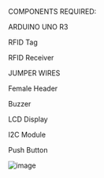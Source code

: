 COMPONENTS REQUIRED:

ARDUINO UNO R3

RFID Tag

RFID Receiver

JUMPER WIRES 

Female Header 

Buzzer

LCD Display

I2C Module

Push Button

![image](https://github.com/user-attachments/assets/3192ff8f-cb5f-4321-8a30-105cb0244317)
